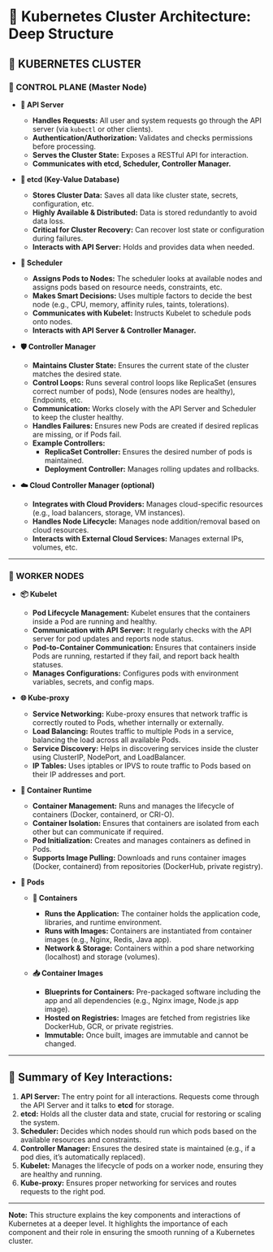 # 🔷 Kubernetes Cluster Architecture: Deep Structure

## 🔷 KUBERNETES CLUSTER

### 🧠 CONTROL PLANE (Master Node)
- **📡 API Server**
  - **Handles Requests:** All user and system requests go through the API server (via `kubectl` or other clients).
  - **Authentication/Authorization:** Validates and checks permissions before processing.
  - **Serves the Cluster State:** Exposes a RESTful API for interaction.
  - **Communicates with etcd, Scheduler, Controller Manager.**
  
- **🧾 etcd (Key-Value Database)**
  - **Stores Cluster Data:** Saves all data like cluster state, secrets, configuration, etc.
  - **Highly Available & Distributed:** Data is stored redundantly to avoid data loss.
  - **Critical for Cluster Recovery:** Can recover lost state or configuration during failures.
  - **Interacts with API Server:** Holds and provides data when needed.
  
- **🎯 Scheduler**
  - **Assigns Pods to Nodes:** The scheduler looks at available nodes and assigns pods based on resource needs, constraints, etc.
  - **Makes Smart Decisions:** Uses multiple factors to decide the best node (e.g., CPU, memory, affinity rules, taints, tolerations).
  - **Communicates with Kubelet:** Instructs Kubelet to schedule pods onto nodes.
  - **Interacts with API Server & Controller Manager.**
  
- **🛡️ Controller Manager**
  - **Maintains Cluster State:** Ensures the current state of the cluster matches the desired state.
  - **Control Loops:** Runs several control loops like ReplicaSet (ensures correct number of pods), Node (ensures nodes are healthy), Endpoints, etc.
  - **Communication:** Works closely with the API Server and Scheduler to keep the cluster healthy.
  - **Handles Failures:** Ensures new Pods are created if desired replicas are missing, or if Pods fail.
  - **Example Controllers:**
    - **ReplicaSet Controller:** Ensures the desired number of pods is maintained.
    - **Deployment Controller:** Manages rolling updates and rollbacks.

- **☁️ Cloud Controller Manager (optional)**
  - **Integrates with Cloud Providers:** Manages cloud-specific resources (e.g., load balancers, storage, VM instances).
  - **Handles Node Lifecycle:** Manages node addition/removal based on cloud resources.
  - **Interacts with External Cloud Services:** Manages external IPs, volumes, etc.

---

### 🔨 WORKER NODES
- **📦 Kubelet**
  - **Pod Lifecycle Management:** Kubelet ensures that the containers inside a Pod are running and healthy.
  - **Communication with API Server:** It regularly checks with the API server for pod updates and reports node status.
  - **Pod-to-Container Communication:** Ensures that containers inside Pods are running, restarted if they fail, and report back health statuses.
  - **Manages Configurations:** Configures pods with environment variables, secrets, and config maps.
  
- **🌐 Kube-proxy**
  - **Service Networking:** Kube-proxy ensures that network traffic is correctly routed to Pods, whether internally or externally.
  - **Load Balancing:** Routes traffic to multiple Pods in a service, balancing the load across all available Pods.
  - **Service Discovery:** Helps in discovering services inside the cluster using ClusterIP, NodePort, and LoadBalancer.
  - **IP Tables:** Uses iptables or IPVS to route traffic to Pods based on their IP addresses and port.
  
- **🧱 Container Runtime**
  - **Container Management:** Runs and manages the lifecycle of containers (Docker, containerd, or CRI-O).
  - **Container Isolation:** Ensures that containers are isolated from each other but can communicate if required.
  - **Pod Initialization:** Creates and manages containers as defined in Pods.
  - **Supports Image Pulling:** Downloads and runs container images (Docker, containerd) from repositories (DockerHub, private registry).
  
- **🚀 Pods**
  - **🐳 Containers**
    - **Runs the Application:** The container holds the application code, libraries, and runtime environment.
    - **Runs with Images:** Containers are instantiated from container images (e.g., Nginx, Redis, Java app).
    - **Network & Storage:** Containers within a pod share networking (localhost) and storage (volumes).
  
  - **📥 Container Images**
    - **Blueprints for Containers:** Pre-packaged software including the app and all dependencies (e.g., Nginx image, Node.js app image).
    - **Hosted on Registries:** Images are fetched from registries like DockerHub, GCR, or private registries.
    - **Immutable:** Once built, images are immutable and cannot be changed.

---

## 📌 Summary of Key Interactions:
1. **API Server:** The entry point for all interactions. Requests come through the API Server and it talks to **etcd** for storage.
2. **etcd:** Holds all the cluster data and state, crucial for restoring or scaling the system.
3. **Scheduler:** Decides which nodes should run which pods based on the available resources and constraints.
4. **Controller Manager:** Ensures the desired state is maintained (e.g., if a pod dies, it’s automatically replaced).
5. **Kubelet:** Manages the lifecycle of pods on a worker node, ensuring they are healthy and running.
6. **Kube-proxy:** Ensures proper networking for services and routes requests to the right pod.

---

**Note:** This structure explains the key components and interactions of Kubernetes at a deeper level. It highlights the importance of each component and their role in ensuring the smooth running of a Kubernetes cluster.
